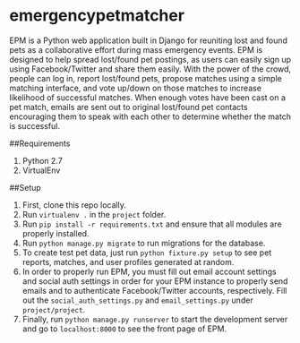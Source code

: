 # emergencypetmatcher

EPM is a Python web application built in Django for reuniting lost and found pets as a collaborative effort during mass emergency events. EPM is designed to help spread lost/found pet postings, as users can easily sign up using Facebook/Twitter and share them easily. With the power of the crowd, people can log in, report lost/found pets, propose matches using a simple matching interface, and vote up/down on those matches to increase likelihood of successful matches. When enough votes have been cast on a pet match, emails are sent out to original lost/found pet contacts encouraging them to speak with each other to determine whether the match is successful.  

##Requirements
1. Python 2.7
2. VirtualEnv

##Setup

1. First, clone this repo locally.
2. Run `virtualenv .` in the `project` folder.
3. Run `pip install -r requirements.txt` and ensure that all modules are properly installed.
4. Run `python manage.py migrate` to run migrations for the database.
5. To create test pet data, just run `python fixture.py setup` to see pet reports, matches, and user profiles generated at random.
6. In order to properly run EPM, you must fill out email account settings and social auth settings in order for your EPM instance to properly send emails and to authenticate Facebook/Twitter accounts, respectively. Fill out the `social_auth_settings.py` and `email_settings.py` under `project/project`.
7. Finally, run `python manage.py runserver` to start the development server and go to `localhost:8000` to see the front page of EPM.

